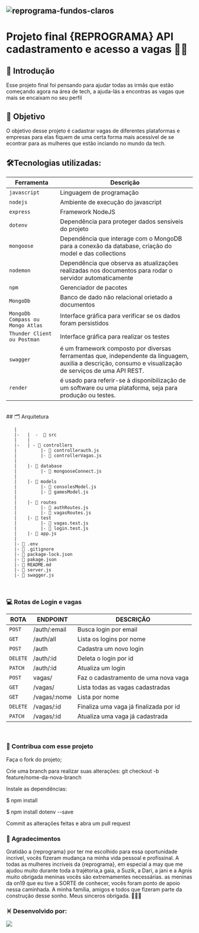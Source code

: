 

 ## ![reprograma-fundos-claros](https://user-images.githubusercontent.com/109538430/207935999-d05a66fa-be80-4b6a-9ff7-13b65757ae82.png)




#  Projeto final {REPROGRAMA} API cadastramento e acesso a vagas 👭🚀 

## 📑 Introdução
Esse projeto final  foi pensando para ajudar todas as irmãs que estão começando agora na área de tech, a ajuda-lás a encontras as vagas que mais se encaixam no seu perfil 
## 📑 Objetivo
O objetivo desse projeto é cadastrar vagas de diferentes plataformas e empresas para elas fiquem de uma certa forma mais acessível de se econtrar para as mulheres que estão inciando no mundo da tech.

## 🛠️Tecnologias utilizadas:

| Ferramenta | Descrição |
| --- | --- |
| `javascript` | Linguagem de programação |
| `nodejs` | Ambiente de execução do javascript|
| `express` | Framework NodeJS |
| `dotenv` | Dependência para proteger dados sensíveis do projeto|
| `mongoose` | Dependência que interage com o MongoDB para a conexão da database, criação do model e das collections|
| `nodemon` | Dependência que observa as atualizações realizadas nos documentos para rodar o servidor automaticamente|
| `npm ` | Gerenciador de pacotes|
| `MongoDb` | Banco de dado não relacional orietado a documentos|
| `MongoDb Compass ou Mongo Atlas` | Interface gráfica para verificar se os dados foram persistidos|
 `Thunder Client ou Postman` | Interface gráfica para realizar os testes|
 | `swagger` | é um framework composto por diversas ferramentas que, independente da linguagem, auxilia a descrição, consumo e visualização de serviços de uma API REST.|
 | `render` |é usado para referir-se à disponibilização de um software ou uma plataforma, seja para produção ou testes. |
<br>
## 🗂️ Arquitetura  


````  📁 projeto final 
   |  
   |-   |  -  📁 src    
   |    |
   |-   | - 📁 controllers  
   |         |- 📄 controllerauth.js  
   |         |- 📄 controllerVagas.js  
   |  
   |    |- 📁 database  
   |         |- 📄 mongooseConnect.js  
   |
   |    |- 📁 models  
   |         |- 📄 consolesModel.js  
   |         |- 📄 gamesModel.js  
   |  
   |    |- 📁 routes  
   |         |- 📄 authRoutes.js   
   |         |- 📄 vagasRoutes.js  
   |    |- 📁 test
   |         |- 📄 vagas.test.js   
   |         |- 📄 login.test.js    
   |    |- 📄 app.js
   |
   |- 📄 .env
   |- 📄 .gitignore  
   |- 📄 package-lock.json  
   |- 📄 pakage.json  
   |- 📄 README.md  
   |- 📄 server.js  
   |- 📄 swagger.js 
````

<br>

### 💻 Rotas de Login e vagas
| ROTA | ENDPOINT | DESCRIÇÃO | 
| --- | --- | --- | 
| `POST` |/auth/:email | Busca login por email | 
| `GET` | /auth/all|Lista os logins por nome| 
| `POST` | /auth |Cadastra um novo login| 
| `DELETE` | /auth/:id| Deleta o login por id| 
| `PATCH` |/auth/:id |Atualiza um login| 
| `POST` | vagas/| Faz o cadastramento de uma nova vaga| 
| `GET` | /vagas/|Lista todas as vagas cadastradas|
| `GET` | /vagas/:nome|Lista por nome|  
| `DELETE` | /vagas/:id| Finaliza uma vaga já finalizada por id| 
| `PATCH` |/vagas/:id |Atualiza uma vaga já cadastrada| 

<br>

 ### 🤝 Contribua com esse projeto
Faça o fork do projeto;

Crie uma branch para realizar suas alterações: git checkout -b feature/nome-da-nova-branch

Instale as dependências:

$ npm install

$ npm install dotenv --save

Commit as alterações feitas e abra um pull request




### 💜 Agradecimentos
Gratidão a   {reprograma} por ter me escolhido para essa oportunidade incrível, vocês fizeram mudança na minha vida pessoal e profissinal. A todas as mulheres incríveis da {reprograma}, em especial a may que me ajudou muito durante toda a trajétoria,a gaia, a Suzik, a Dari, a jani e a Agnis muito obrigada meninas vocês são extremamentes necessárias. as meninas da on19 que eu tive a SORTE de conhecer, vocês foram ponto de apoio nessa caminhada.  A minha família, amigos e todos que fizeram parte da construção desse sonho. Meus sinceros obrigada. 🤍👩‍🎓




### ♓ Desenvolvido por:
<div>
<a href= "https://www.linkedin.com/in/larissa-leonel-74557916b/" target= "_blank" ><img src="https://img.shields.io/badge/LinkedIn-0077B5?style=for-the-badge&logo=linkedin&logoColor=white" target="_blank" ></a>
  </div>
